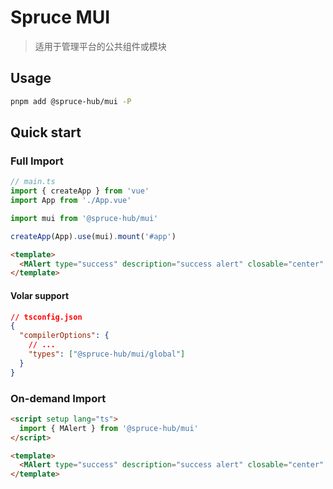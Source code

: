 # Spruce MUI

> 适用于管理平台的公共组件或模块

## Usage

```bash
pnpm add @spruce-hub/mui -P
```

## Quick start

### Full Import

```ts
// main.ts
import { createApp } from 'vue'
import App from './App.vue'

import mui from '@spruce-hub/mui'

createApp(App).use(mui).mount('#app')
```

```html
<template>
  <MAlert type="success" description="success alert" closable="center" />
</template>
```

#### Volar support

```json
// tsconfig.json
{
  "compilerOptions": {
    // ...
    "types": ["@spruce-hub/mui/global"]
  }
}
```

### On-demand Import

```html
<script setup lang="ts">
  import { MAlert } from '@spruce-hub/mui'
</script>

<template>
  <MAlert type="success" description="success alert" closable="center" />
</template>
```
